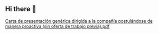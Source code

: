 ## Hi there 👋

<!--
**rgragon/rgragon** is a ✨ _special_ ✨ repository because its `README.md` (this file) appears on your GitHub profile.

Here are some ideas to get you started:

- 🔭 I’m currently working on ...
- 🌱 I’m currently learning ...
- 👯 I’m looking to collaborate on ...
- 🤔 I’m looking for help with ...
- 💬 Ask me about ...
- 📫 How to reach me: ...
- 😄 Pronouns: ...
- ⚡ Fun fact: ...
-->
[Carta de presentación genérica dirigida a la compañía postulándose de manera proactiva (sin oferta de trabajo previa).pdf](https://github.com/user-attachments/files/18902684/Carta.de.presentacion.generica.dirigida.a.la.compania.postulandose.de.manera.proactiva.sin.oferta.de.trabajo.previa.pdf)
